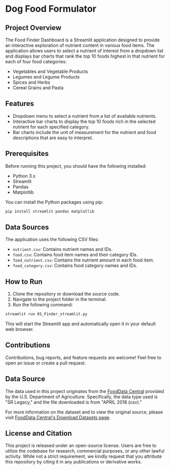 # Dog Food Formulator

## Project Overview

The Food Finder Dashboard is a Streamlit application designed to provide an interactive exploration of nutrient content in various food items. The application allows users to select a nutrient of interest from a dropdown list and displays bar charts that rank the top 10 foods highest in that nutrient for each of four food categories:

- Vegetables and Vegetable Products
- Legumes and Legume Products
- Spices and Herbs
- Cereal Grains and Pasta

## Features

- Dropdown menu to select a nutrient from a list of available nutrients.
- Interactive bar charts to display the top 10 foods rich in the selected nutrient for each specified category.
- Bar charts include the unit of measurement for the nutrient and food descriptions that are easy to interpret.

## Prerequisites

Before running this project, you should have the following installed:

- Python 3.x
- Streamlit
- Pandas
- Matplotlib

You can install the Python packages using pip:

```bash
pip install streamlit pandas matplotlib
```

## Data Sources

The application uses the following CSV files:

- `nutrient.csv`: Contains nutrient names and IDs.
- `food.csv`: Contains food item names and their category IDs.
- `food_nutrient.csv`: Contains the nutrient amount in each food item.
- `food_category.csv`: Contains food category names and IDs.

## How to Run

1. Clone the repository or download the source code.
2. Navigate to the project folder in the terminal.
3. Run the following command:

```bash
streamlit run 01_Finder_streamlit.py
```

This will start the Streamlit app and automatically open it in your default web browser.

## Contributions

Contributions, bug reports, and feature requests are welcome! Feel free to open an issue or create a pull request.

## Data Source

The data used in this project originates from the [FoodData Central](https://fdc.nal.usda.gov/download-datasets.html) provided by the U.S. Department of Agriculture. Specifically, the data type used is "SR Legacy," and the file downloaded is from "APRIL 2018 (csv)."

For more information on the dataset and to view the original source, please visit [FoodData Central's Download Datasets page](https://fdc.nal.usda.gov/download-datasets.html).

## License and Citation

This project is released under an open-source license. Users are free to utilize the codebase for research, commercial purposes, or any other lawful activity. While not a strict requirement, we kindly request that you attribute this repository by citing it in any publications or derivative works. 


